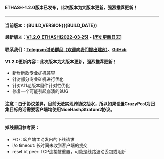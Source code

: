#### ETHASH-1.2.0版本已发布，此次版本为大版本更新，强烈推荐更新！
----
#### 当前版本：{BUILD_VERSION}({BUILD_DATE})
#### 最新版本：[V1.2.0_ETHASH(2022-03-25)](https://github.com/TMinerProxy/TMinerProxy/releases/tag/1.2.0) - [[历史更新日志]](https://github.com/TMinerProxy/TMinerProxy/releases)
#### 联系我们：[Telegram讨论群组（欢迎向我们提出建议）](https://t.me/+qmpT3hiuaPA4NTg9)、[GitHub](https://github.com/TMinerProxy/TMinerProxy)
#### V1.2.0更新内容：此次版本为大版本更新，强烈推荐更新！
- 新增新款专业矿机兼容
- 针对部分专业矿机进行优化
- 针对A11老版本固件针对性优化
- 修复一个可能引起崩溃的BUG
#### 注意：由于协议差异，目前无法实现跨协议抽水，所以如果设置CrazyPool为归集目标的话需要客户端均使用NiceHash/Stratum2协议。
----
#### 掉线原因参考表：
- EOF: 客户端主动发出的下线请求
- i/o timeout: 长时间未收到客户端的提交
- reset bt peer: TCP连接被重置，可能是线路波动丢包或阻断